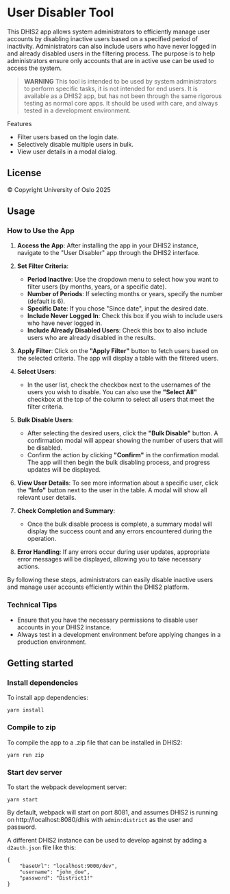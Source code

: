 # User Disabler Tool
This DHIS2 app allows system administrators to efficiently manage user accounts by disabling inactive users based on a specified period of inactivity. Administrators can also include users who have never logged in and already disabled users in the filtering process. The purpose is to help administrators ensure only accounts that are in active use can be used to access the system.

> **WARNING**
> This tool is intended to be used by system administrators to perform specific tasks, it is not intended for end users. It is available as a DHIS2 app, but has not been through the same rigorous testing as normal core apps. It should be used with care, and always tested in a development environment.

Features
* Filter users based on the login date.
* Selectively disable multiple users in bulk.
* View user details in a modal dialog.

## License
© Copyright University of Oslo 2025


## Usage

### How to Use the App
1. **Access the App**: After installing the app in your DHIS2 instance, navigate to the "User Disabler" app through the DHIS2 interface.

2. **Set Filter Criteria**:
   - **Period Inactive**: Use the dropdown menu to select how you want to filter users (by months, years, or a specific date).
   - **Number of Periods**: If selecting months or years, specify the number (default is 6).
   - **Specific Date**: If you chose "Since date", input the desired date.
   - **Include Never Logged In**: Check this box if you wish to include users who have never logged in.
   - **Include Already Disabled Users**: Check this box to also include users who are already disabled in the results.

3. **Apply Filter**: Click on the **"Apply Filter"** button to fetch users based on the selected criteria. The app will display a table with the filtered users.

4. **Select Users**: 
   - In the user list, check the checkbox next to the usernames of the users you wish to disable. You can also use the **"Select All"** checkbox at the top of the column to select all users that meet the filter criteria.

5. **Bulk Disable Users**:
   - After selecting the desired users, click the **"Bulk Disable"** button. A confirmation modal will appear showing the number of users that will be disabled.
   - Confirm the action by clicking **"Confirm"** in the confirmation modal. The app will then begin the bulk disabling process, and progress updates will be displayed.

6. **View User Details**: To see more information about a specific user, click the **"Info"** button next to the user in the table. A modal will show all relevant user details.

7. **Check Completion and Summary**: 
   - Once the bulk disable process is complete, a summary modal will display the success count and any errors encountered during the operation.

8. **Error Handling**: If any errors occur during user updates, appropriate error messages will be displayed, allowing you to take necessary actions.

By following these steps, administrators can easily disable inactive users and manage user accounts efficiently within the DHIS2 platform.

### Technical Tips
- Ensure that you have the necessary permissions to disable user accounts in your DHIS2 instance.
- Always test in a development environment before applying changes in a production environment.



## Getting started

### Install dependencies
To install app dependencies:

```
yarn install
```

### Compile to zip
To compile the app to a .zip file that can be installed in DHIS2:

```
yarn run zip
```

### Start dev server
To start the webpack development server:

```
yarn start
```

By default, webpack will start on port 8081, and assumes DHIS2 is running on 
http://localhost:8080/dhis with `admin:district` as the user and password.

A different DHIS2 instance can be used to develop against by adding a `d2auth.json` file like this:

```
{
    "baseUrl": "localhost:9000/dev",
    "username": "john_doe",
    "password": "District1!"
}
```
